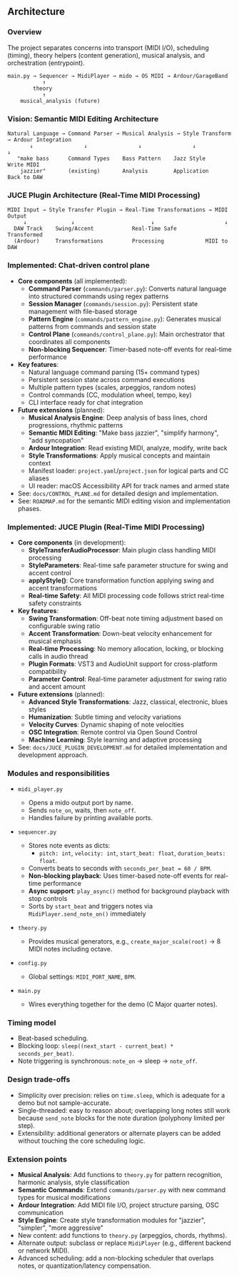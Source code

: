 ## Architecture

### Overview
The project separates concerns into transport (MIDI I/O), scheduling (timing), theory helpers (content generation), musical analysis, and orchestration (entrypoint).

```
main.py → Sequencer → MidiPlayer → mido → OS MIDI → Ardour/GarageBand
           ↑
        theory
           ↑
    musical_analysis (future)
```

### Vision: Semantic MIDI Editing Architecture
```
Natural Language → Command Parser → Musical Analysis → Style Transform → Ardour Integration
       ↓                ↓                ↓                ↓                ↓
   "make bass      Command Types    Bass Pattern    Jazz Style      Write MIDI
    jazzier"       (existing)       Analysis        Application     Back to DAW
```

### JUCE Plugin Architecture (Real-Time MIDI Processing)
```
MIDI Input → Style Transfer Plugin → Real-Time Transformations → MIDI Output
     ↓              ↓                        ↓                      ↓
  DAW Track    Swing/Accent            Real-Time Safe         Transformed
  (Ardour)     Transformations         Processing             MIDI to DAW
```

### Implemented: Chat-driven control plane
- **Core components** (all implemented):
  - **Command Parser** (`commands/parser.py`): Converts natural language into structured commands using regex patterns
  - **Session Manager** (`commands/session.py`): Persistent state management with file-based storage
  - **Pattern Engine** (`commands/pattern_engine.py`): Generates musical patterns from commands and session state
  - **Control Plane** (`commands/control_plane.py`): Main orchestrator that coordinates all components
  - **Non-blocking Sequencer**: Timer-based note-off events for real-time performance
- **Key features**:
  - Natural language command parsing (15+ command types)
  - Persistent session state across command executions
  - Multiple pattern types (scales, arpeggios, random notes)
  - Control commands (CC, modulation wheel, tempo, key)
  - CLI interface ready for chat integration
- **Future extensions** (planned):
  - **Musical Analysis Engine**: Deep analysis of bass lines, chord progressions, rhythmic patterns
  - **Semantic MIDI Editing**: "Make bass jazzier", "simplify harmony", "add syncopation"
  - **Ardour Integration**: Read existing MIDI, analyze, modify, write back
  - **Style Transformations**: Apply musical concepts and maintain context
  - Manifest loader: `project.yaml`/`project.json` for logical parts and CC aliases
  - UI reader: macOS Accessibility API for track names and armed state
- See: `docs/CONTROL_PLANE.md` for detailed design and implementation.
- See: `ROADMAP.md` for the semantic MIDI editing vision and implementation phases.

### Implemented: JUCE Plugin (Real-Time MIDI Processing)
- **Core components** (in development):
  - **StyleTransferAudioProcessor**: Main plugin class handling MIDI processing
  - **StyleParameters**: Real-time safe parameter structure for swing and accent control
  - **applyStyle()**: Core transformation function applying swing and accent transformations
  - **Real-time Safety**: All MIDI processing code follows strict real-time safety constraints
- **Key features**:
  - **Swing Transformation**: Off-beat note timing adjustment based on configurable swing ratio
  - **Accent Transformation**: Down-beat velocity enhancement for musical emphasis
  - **Real-time Processing**: No memory allocation, locking, or blocking calls in audio thread
  - **Plugin Formats**: VST3 and AudioUnit support for cross-platform compatibility
  - **Parameter Control**: Real-time parameter adjustment for swing ratio and accent amount
- **Future extensions** (planned):
  - **Advanced Style Transformations**: Jazz, classical, electronic, blues styles
  - **Humanization**: Subtle timing and velocity variations
  - **Velocity Curves**: Dynamic shaping of note velocities
  - **OSC Integration**: Remote control via Open Sound Control
  - **Machine Learning**: Style learning and adaptive processing
- See: `docs/JUCE_PLUGIN_DEVELOPMENT.md` for detailed implementation and development approach.

### Modules and responsibilities
- `midi_player.py`
  - Opens a mido output port by name.
  - Sends `note_on`, waits, then `note_off`.
  - Handles failure by printing available ports.

- `sequencer.py`
  - Stores note events as dicts:
    - `pitch: int`, `velocity: int`, `start_beat: float`, `duration_beats: float`.
  - Converts beats to seconds with `seconds_per_beat = 60 / BPM`.
  - **Non-blocking playback**: Uses timer-based note-off events for real-time performance
  - **Async support**: `play_async()` method for background playback with stop controls
  - Sorts by `start_beat` and triggers notes via `MidiPlayer.send_note_on()` immediately

- `theory.py`
  - Provides musical generators, e.g., `create_major_scale(root)` → 8 MIDI notes including octave.

- `config.py`
  - Global settings: `MIDI_PORT_NAME`, `BPM`.

- `main.py`
  - Wires everything together for the demo (C Major quarter notes).

### Timing model
- Beat-based scheduling.
- Blocking loop: `sleep((next_start - current_beat) * seconds_per_beat)`.
- Note triggering is synchronous: `note_on` → sleep → `note_off`.

### Design trade-offs
- Simplicity over precision: relies on `time.sleep`, which is adequate for a demo but not sample-accurate.
- Single-threaded: easy to reason about; overlapping long notes still work because `send_note` blocks for the note duration (polyphony limited per step).
- Extensibility: additional generators or alternate players can be added without touching the core scheduling logic.

### Extension points
- **Musical Analysis**: Add functions to `theory.py` for pattern recognition, harmonic analysis, style classification
- **Semantic Commands**: Extend `commands/parser.py` with new command types for musical modifications
- **Ardour Integration**: Add MIDI file I/O, project structure parsing, OSC communication
- **Style Engine**: Create style transformation modules for "jazzier", "simpler", "more aggressive"
- New content: add functions to `theory.py` (arpeggios, chords, rhythms).
- Alternate output: subclass or replace `MidiPlayer` (e.g., different backend or network MIDI).
- Advanced scheduling: add a non-blocking scheduler that overlaps notes, or quantization/latency compensation.


